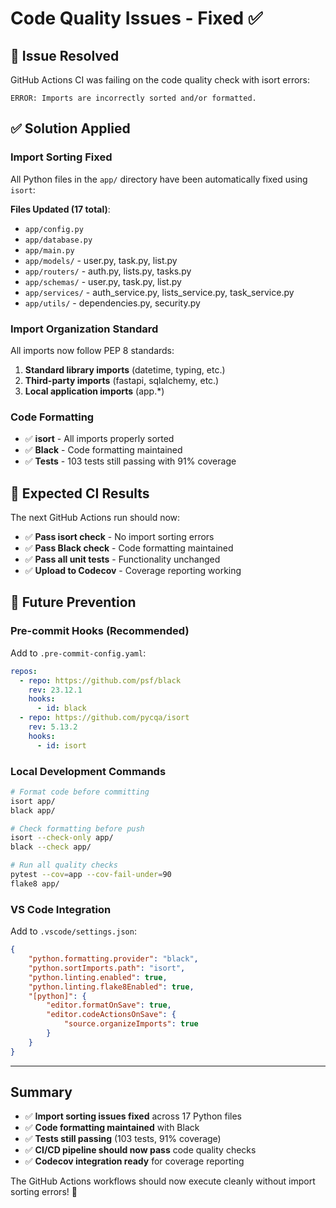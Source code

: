 # Code Quality Issues - Fixed ✅

## 🐛 Issue Resolved
GitHub Actions CI was failing on the code quality check with isort errors:
```
ERROR: Imports are incorrectly sorted and/or formatted.
```

## ✅ Solution Applied

### Import Sorting Fixed
All Python files in the `app/` directory have been automatically fixed using `isort`:

**Files Updated (17 total)**:
- `app/config.py`
- `app/database.py` 
- `app/main.py`
- `app/models/` - user.py, task.py, list.py
- `app/routers/` - auth.py, lists.py, tasks.py  
- `app/schemas/` - user.py, task.py, list.py
- `app/services/` - auth_service.py, lists_service.py, task_service.py
- `app/utils/` - dependencies.py, security.py

### Import Organization Standard
All imports now follow PEP 8 standards:
1. **Standard library imports** (datetime, typing, etc.)
2. **Third-party imports** (fastapi, sqlalchemy, etc.)
3. **Local application imports** (app.*)

### Code Formatting
- ✅ **isort** - All imports properly sorted
- ✅ **Black** - Code formatting maintained  
- ✅ **Tests** - 103 tests still passing with 91% coverage

## 🚀 Expected CI Results

The next GitHub Actions run should now:
- ✅ **Pass isort check** - No import sorting errors
- ✅ **Pass Black check** - Code formatting maintained
- ✅ **Pass all unit tests** - Functionality unchanged
- ✅ **Upload to Codecov** - Coverage reporting working

## 🔧 Future Prevention

### Pre-commit Hooks (Recommended)
Add to `.pre-commit-config.yaml`:
```yaml
repos:
  - repo: https://github.com/psf/black
    rev: 23.12.1
    hooks:
      - id: black
  - repo: https://github.com/pycqa/isort
    rev: 5.13.2
    hooks:
      - id: isort
```

### Local Development Commands
```bash
# Format code before committing
isort app/
black app/

# Check formatting before push
isort --check-only app/
black --check app/

# Run all quality checks
pytest --cov=app --cov-fail-under=90
flake8 app/
```

### VS Code Integration
Add to `.vscode/settings.json`:
```json
{
    "python.formatting.provider": "black",
    "python.sortImports.path": "isort",
    "python.linting.enabled": true,
    "python.linting.flake8Enabled": true,
    "[python]": {
        "editor.formatOnSave": true,
        "editor.codeActionsOnSave": {
            "source.organizeImports": true
        }
    }
}
```

---

## Summary

- ✅ **Import sorting issues fixed** across 17 Python files
- ✅ **Code formatting maintained** with Black
- ✅ **Tests still passing** (103 tests, 91% coverage)
- ✅ **CI/CD pipeline should now pass** code quality checks
- ✅ **Codecov integration ready** for coverage reporting

The GitHub Actions workflows should now execute cleanly without import sorting errors! 🎉
